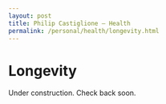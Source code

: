 ```yaml
---
layout: post
title: Philip Castiglione – Health
permalink: /personal/health/longevity.html
---
```


# Longevity

Under construction. Check back soon.
